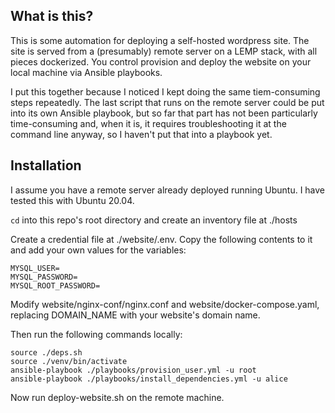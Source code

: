 ## What is this?

This is some automation for deploying a self-hosted wordpress site. The site is served from a (presumably)
remote server on a LEMP stack, with all pieces dockerized. You control provision and deploy the website
on your local machine via Ansible playbooks.

I put this together because I noticed I kept doing the same tiem-consuming steps repeatedly. The last script
that runs on the remote server could be put into its own Ansible playbook, but so far that part has not been
particularly time-consuming and, when it is, it requires troubleshooting it at the command line anyway, so I
haven't put that into a playbook yet.

## Installation

I assume you have a remote server already deployed running Ubuntu. I have tested this with Ubuntu 20.04.

`cd` into this repo's root directory and create an inventory file at ./hosts

Create a credential file at ./website/.env. Copy the following contents to it and add your own values for the variables:

```
MYSQL_USER=
MYSQL_PASSWORD=
MYSQL_ROOT_PASSWORD=
```

Modify website/nginx-conf/nginx.conf and website/docker-compose.yaml, replacing DOMAIN_NAME with your website's domain name.

Then run the following commands locally:

```
source ./deps.sh
source ./venv/bin/activate
ansible-playbook ./playbooks/provision_user.yml -u root
ansible-playbook ./playbooks/install_dependencies.yml -u alice
```

Now run deploy-website.sh on the remote machine.
